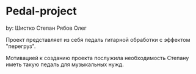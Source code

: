 # Pedal-project

by:
Шистко Степан
Рябов Олег

Проект представляет из себя педаль гитарной обработки с эффектом "перегруз".

Мотивацией к созданию проекта послужила необходимость Степану иметь такую педаль для музыкальных нужд.



